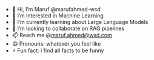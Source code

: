 - 👋 Hi, I’m Maruf @marufahmed-wsd
- 👀 I’m interested in Machine Learning
- 🌱 I’m currently learning about Large Language Models
- 💞️ I’m looking to collaborate on RAG pipelines
- 📫 Reach me @maruf.ahmed@wsd.com
- 😄 Pronouns: whatever you feel like
- ⚡ Fun fact: i find all facts to be funny

<!---
marufahmed-wsd/marufahmed-wsd is a ✨ special ✨ repository because its `README.md` (this file) appears on your GitHub profile.
You can click the Preview link to take a look at your changes.
--->
